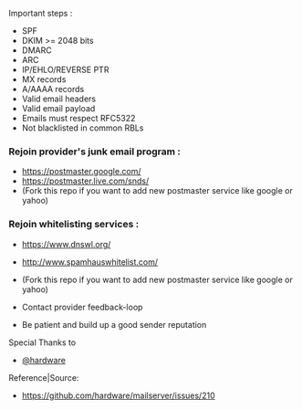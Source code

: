 Important steps :
- SPF
- DKIM >= 2048 bits
- DMARC
- ARC
- IP/EHLO/REVERSE PTR
- MX records
- A/AAAA records
- Valid email headers
- Valid email payload
- Emails must respect RFC5322
- Not blacklisted in common RBLs
### Rejoin provider's junk email program :
- https://postmaster.google.com/
- https://postmaster.live.com/snds/
- (Fork this repo if you want to add new postmaster service like google or yahoo)

### Rejoin whitelisting services :
- https://www.dnswl.org/
- http://www.spamhauswhitelist.com/
- (Fork this repo if you want to add new postmaster service like google or yahoo)

- Contact provider feedback-loop
- Be patient and build up a good sender reputation

Special Thanks to
- [@hardware](https://github.com/hardware)

Reference|Source:
- https://github.com/hardware/mailserver/issues/210
